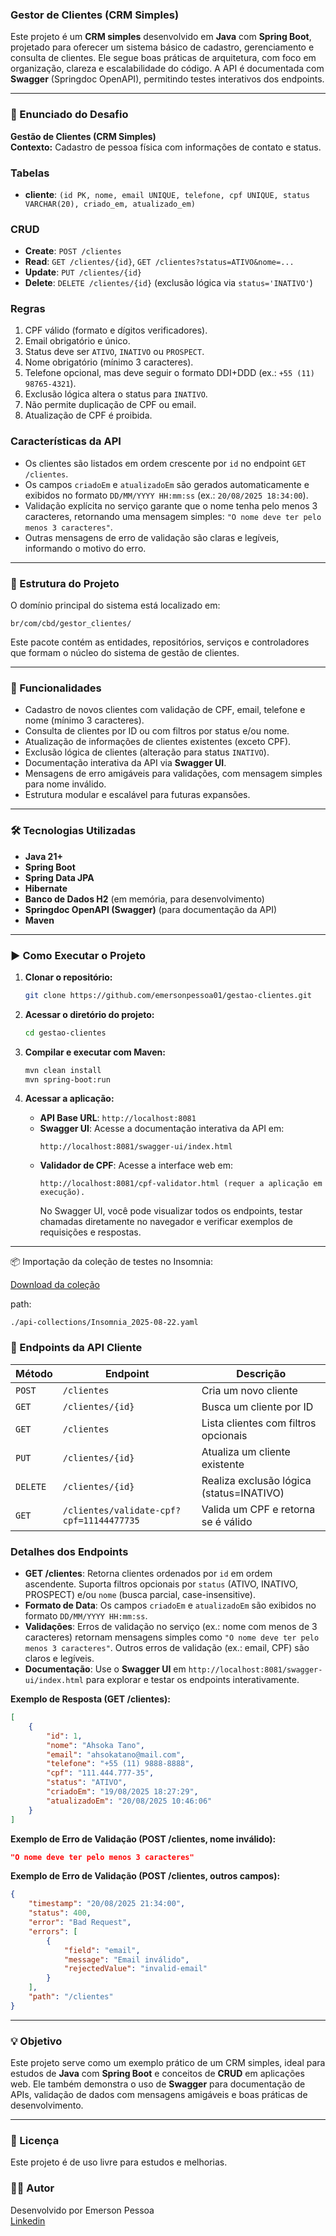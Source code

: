 ### Gestor de Clientes (CRM Simples)

Este projeto é um **CRM simples** desenvolvido em **Java** com **Spring Boot**, projetado para oferecer um sistema básico de cadastro, gerenciamento e consulta de clientes. Ele segue boas práticas de arquitetura, com foco em organização, clareza e escalabilidade do código. A API é documentada com **Swagger** (Springdoc OpenAPI), permitindo testes interativos dos endpoints.

---

### 📝 Enunciado do Desafio

**Gestão de Clientes (CRM Simples)**  
**Contexto:** Cadastro de pessoa física com informações de contato e status.  

### Tabelas
- **cliente**: `(id PK, nome, email UNIQUE, telefone, cpf UNIQUE, status VARCHAR(20), criado_em, atualizado_em)`

### CRUD
- **Create**: `POST /clientes`
- **Read**: `GET /clientes/{id}`, `GET /clientes?status=ATIVO&nome=...`
- **Update**: `PUT /clientes/{id}`
- **Delete**: `DELETE /clientes/{id}` (exclusão lógica via `status='INATIVO'`)

### Regras
1. CPF válido (formato e dígitos verificadores).
2. Email obrigatório e único.
3. Status deve ser `ATIVO`, `INATIVO` ou `PROSPECT`.
4. Nome obrigatório (mínimo 3 caracteres).
5. Telefone opcional, mas deve seguir o formato DDI+DDD (ex.: `+55 (11) 98765-4321`).
6. Exclusão lógica altera o status para `INATIVO`.
7. Não permite duplicação de CPF ou email.
8. Atualização de CPF é proibida.

### Características da API
- Os clientes são listados em ordem crescente por `id` no endpoint `GET /clientes`.
- Os campos `criadoEm` e `atualizadoEm` são gerados automaticamente e exibidos no formato `DD/MM/YYYY HH:mm:ss` (ex.: `20/08/2025 18:34:00`).
- Validação explícita no serviço garante que o nome tenha pelo menos 3 caracteres, retornando uma mensagem simples: `"O nome deve ter pelo menos 3 caracteres"`.
- Outras mensagens de erro de validação são claras e legíveis, informando o motivo do erro.

---

### 📂 Estrutura do Projeto

O domínio principal do sistema está localizado em:

```
br/com/cbd/gestor_clientes/
```

Este pacote contém as entidades, repositórios, serviços e controladores que formam o núcleo do sistema de gestão de clientes.

---

### 🚀 Funcionalidades

- Cadastro de novos clientes com validação de CPF, email, telefone e nome (mínimo 3 caracteres).
- Consulta de clientes por ID ou com filtros por status e/ou nome.
- Atualização de informações de clientes existentes (exceto CPF).
- Exclusão lógica de clientes (alteração para status `INATIVO`).
- Documentação interativa da API via **Swagger UI**.
- Mensagens de erro amigáveis para validações, com mensagem simples para nome inválido.
- Estrutura modular e escalável para futuras expansões.

---

### 🛠️ Tecnologias Utilizadas

- **Java 21+**
- **Spring Boot**
- **Spring Data JPA**
- **Hibernate**
- **Banco de Dados H2** (em memória, para desenvolvimento)
- **Springdoc OpenAPI (Swagger)** (para documentação da API)
- **Maven**

---

### ▶️ Como Executar o Projeto

1. **Clonar o repositório:**
   ```bash
   git clone https://github.com/emersonpessoa01/gestao-clientes.git
   ```

2. **Acessar o diretório do projeto:**
   ```bash
   cd gestao-clientes
   ```

3. **Compilar e executar com Maven:**
   ```bash
   mvn clean install
   mvn spring-boot:run
   ```

4. **Acessar a aplicação:**
   - **API Base URL**: `http://localhost:8081`
   - **Swagger UI**: Acesse a documentação interativa da API em:
     ```
     http://localhost:8081/swagger-ui/index.html
     ```
   - **Validador de CPF**: Acesse a interface web em:
      ```
     http://localhost:8081/cpf-validator.html (requer a aplicação em execução).
     ```
     No Swagger UI, você pode visualizar todos os endpoints, testar chamadas diretamente no navegador e verificar exemplos de requisições e respostas.

---

📦 Importação da coleção de testes no Insomnia:

[Download da coleção](./api-collections/Insomnia_2025-08-22.yaml)

path:

```
./api-collections/Insomnia_2025-08-22.yaml

```

### 👤 Endpoints da API Cliente

| Método  | Endpoint                | Descrição                              |
|---------|-------------------------|----------------------------------------|
| `POST`  | `/clientes`             | Cria um novo cliente                   |
| `GET`   | `/clientes/{id}`        | Busca um cliente por ID                |
| `GET`   | `/clientes`             | Lista clientes com filtros opcionais   |
| `PUT`   | `/clientes/{id}`        | Atualiza um cliente existente          |
| `DELETE`| `/clientes/{id}`        | Realiza exclusão lógica (status=INATIVO) |
| `GET`   | `/clientes/validate-cpf?cpf=11144477735`| Valida um CPF e retorna se é válido    |

### Detalhes dos Endpoints
- **GET /clientes**: Retorna clientes ordenados por `id` em ordem ascendente. Suporta filtros opcionais por `status` (ATIVO, INATIVO, PROSPECT) e/ou `nome` (busca parcial, case-insensitive).
- **Formato de Data**: Os campos `criadoEm` e `atualizadoEm` são exibidos no formato `DD/MM/YYYY HH:mm:ss`.
- **Validações**: Erros de validação no serviço (ex.: nome com menos de 3 caracteres) retornam mensagens simples como `"O nome deve ter pelo menos 3 caracteres"`. Outros erros de validação (ex.: email, CPF) são claros e legíveis.
- **Documentação**: Use o **Swagger UI** em `http://localhost:8081/swagger-ui/index.html` para explorar e testar os endpoints interativamente.

**Exemplo de Resposta (GET /clientes):**
```json
[
    {
        "id": 1,
        "nome": "Ahsoka Tano",
        "email": "ahsokatano@mail.com",
        "telefone": "+55 (11) 9888-8888",
        "cpf": "111.444.777-35",
        "status": "ATIVO",
        "criadoEm": "19/08/2025 18:27:29",
        "atualizadoEm": "20/08/2025 10:46:06"
    }
]
```

**Exemplo de Erro de Validação (POST /clientes, nome inválido):**
```json
"O nome deve ter pelo menos 3 caracteres"
```

**Exemplo de Erro de Validação (POST /clientes, outros campos):**
```json
{
    "timestamp": "20/08/2025 21:34:00",
    "status": 400,
    "error": "Bad Request",
    "errors": [
        {
            "field": "email",
            "message": "Email inválido",
            "rejectedValue": "invalid-email"
        }
    ],
    "path": "/clientes"
}
```

---

### 💡 Objetivo

Este projeto serve como um exemplo prático de um CRM simples, ideal para estudos de **Java** com **Spring Boot** e conceitos de **CRUD** em aplicações web. Ele também demonstra o uso de **Swagger** para documentação de APIs, validação de dados com mensagens amigáveis e boas práticas de desenvolvimento.

---

### 📜 Licença

Este projeto é de uso livre para estudos e melhorias.

### 🧑‍💻 Autor
Desenvolvido por Emerson Pessoa <br>
[Linkedin](https://www.linkedin.com/in/emersonpessoa01/)